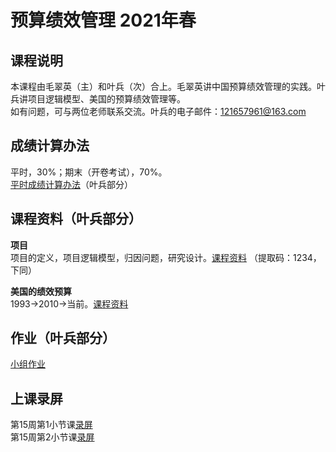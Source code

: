# 预算绩效管理 2021年春  
## 课程说明  
本课程由毛翠英（主）和叶兵（次）合上。毛翠英讲中国预算绩效管理的实践。叶兵讲项目逻辑模型、美国的预算绩效管理等。  
如有问题，可与两位老师联系交流。叶兵的电子邮件：121657961@163.com  
  
## 成绩计算办法  
平时，30%；期末（开卷考试），70%。  
[平时成绩计算办法](https://github.com/bingyenufe/perf_budget_2021/blob/main/grading.md)（叶兵部分）  
  
## 课程资料（叶兵部分）  
**项目**  
项目的定义，项目逻辑模型，归因问题，研究设计。[课程资料](https://pan.baidu.com/s/1dMqdOLfE11ltMcQTjBc2Ug)
（提取码：1234，下同）  
  
**美国的绩效预算**  
1993->2010->当前。[课程资料](https://pan.baidu.com/s/1c_eDnwgFRrQ6F8bYnyI81Q)  
  
## 作业（叶兵部分）   
[小组作业](https://github.com/bingyenufe/perf_budget_2021/blob/main/grouphw.md)


## 上课录屏  
第15周第1小节课[录屏](http://aiplay.iflyink.com/#/webShare?localId=f782d6781c0fce06373bd397c23f915c&uid=VgqtpXV8pURO8mROKSkDGa0MR02x9AM/4K6Ec2gSNrngPWSb/sx0DvTzTAG7zlUzzl3%2BkVqNJLXCtj5FfPvu778/VJRhxXIBqtJ5ZT3kY9Ipje3t5N%2BImyKEjPgYohbIMV7oSh%2BD0AYKFzTpUH3WWd8VMKWFk4EyEKpn51DOGG0=)  
第15周第2小节课[录屏](http://aiplay.iflyink.com/#/webShare?localId=7c93bccb33001dc968cef19562cccb7b&uid=VgqtpXV8pURO8mROKSkDGa0MR02x9AM/4K6Ec2gSNrngPWSb/sx0DvTzTAG7zlUzzl3%2BkVqNJLXCtj5FfPvu778/VJRhxXIBqtJ5ZT3kY9Ipje3t5N%2BImyKEjPgYohbIMV7oSh%2BD0AYKFzTpUH3WWd8VMKWFk4EyEKpn51DOGG0=)  

